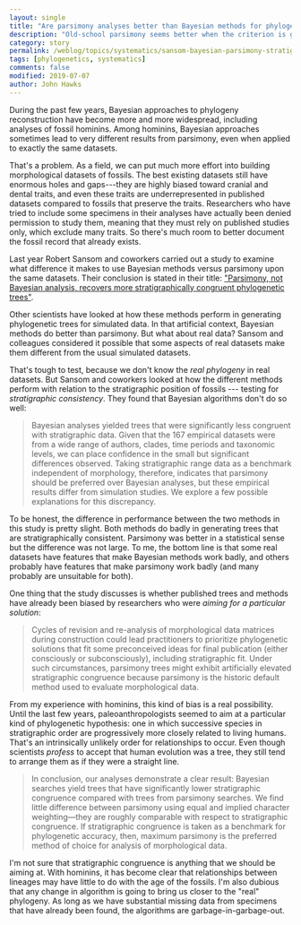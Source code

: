 ```yaml
---
layout: single
title: "Are parsimony analyses better than Bayesian methods for phylogenetics?"
description: "Old-school parsimony seems better when the criterion is generating trees consistent with the stratigraphic order of fossils."
category: story
permalink: /weblog/topics/systematics/sansom-bayesian-parsimony-stratigraphy-2019.html
tags: [phylogenetics, systematics]
comments: false
modified: 2019-07-07
author: John Hawks
---
```



During the past few years, Bayesian approaches to phylogeny reconstruction have become more and more widespread, including analyses of fossil hominins. Among hominins, Bayesian approaches sometimes lead to very different results from parsimony, even when applied to exactly the same datasets.

That's a problem. As a field, we can put much more effort into building morphological datasets of fossils. The best existing datasets still have enormous holes and gaps---they are highly biased toward cranial and dental traits, and even these traits are underrepresented in published datasets compared to fossils that preserve the traits. Researchers who have tried to include some specimens in their analyses have actually been denied permission to study them, meaning that they must rely on published studies only, which exclude many traits. So there's much room to better document the fossil record that already exists.

Last year Robert Sansom and coworkers carried out a study to examine what difference it makes to use Bayesian methods versus parsimony upon the same datasets. Their conclusion is stated in their title: <a href="https://doi.org/10.1098/rsbl.2018.0263">"Parsimony, not Bayesian analysis, recovers more stratigraphically congruent phylogenetic trees"</a>.

Other scientists have looked at how these methods perform in generating phylogenetic trees for simulated data. In that artificial context, Bayesian methods do better than parsimony. But what about real data? Sansom and colleagues considered it possible that some aspects of real datasets make them different from the usual simulated datasets.

That's tough to test, because we don't know the <em>real phylogeny</em> in real datasets. But Sansom and coworkers looked at how the different methods perform with relation to the stratigraphic position of fossils --- testing for <em> stratigraphic consistency</em>. They found that Bayesian algorithms don't do so well:

<blockquote>Bayesian analyses yielded trees that were significantly less congruent with stratigraphic data. Given that the 167 empirical datasets were from a wide range of authors, clades, time periods and taxonomic levels, we can place confidence in the small but significant differences observed. Taking stratigraphic range data as a benchmark independent of morphology, therefore, indicates that parsimony should be preferred over Bayesian analyses, but these empirical results differ from simulation studies. We explore a few possible explanations for this discrepancy.</blockquote>

To be honest, the difference in performance between the two methods in this study is pretty slight. Both methods do badly in generating trees that are stratigraphically consistent. Parsimony was better in a statistical sense but the difference was not large. To me, the bottom line is that some real datasets have features that make Bayesian methods work badly, and others probably have features that make parsimony work badly (and many probably are unsuitable for both).

One thing that the study discusses is whether published trees and methods have already been biased by researchers who were <em>aiming for a particular solution</em>:

<blockquote>Cycles of revision and re-analysis of morphological data matrices during construction could lead practitioners to prioritize phylogenetic solutions that fit some preconceived ideas for final publication (either consciously or subconsciously), including stratigraphic fit. Under such circumstances, parsimony trees might exhibit artificially elevated stratigraphic congruence because parsimony is the historic default method used to evaluate morphological data. </blockquote>

From my experience with hominins, this kind of bias is a real possibility. Until the last few years, paleoanthropologists seemed to aim at a particular kind of phylogenetic hypothesis: one in which successive species in stratigraphic order are progressively more closely related to living humans. That's an intrinsically unlikely order for relationships to occur. Even though scientists <em>profess</em> to accept that human evolution was a tree, they still tend to arrange them as if they were a straight line.


<blockquote>In conclusion, our analyses demonstrate a clear result: Bayesian searches yield trees that have significantly lower stratigraphic congruence compared with trees from parsimony searches. We find little difference between parsimony using equal and implied character weighting—they are roughly comparable with respect to stratigraphic congruence. If stratigraphic congruence is taken as a benchmark for phylogenetic accuracy, then, maximum parsimony is the preferred method of choice for analysis of morphological data.</blockquote>

I'm not sure that stratigraphic congruence is anything that we should be aiming at. With hominins, it has become clear that relationships between lineages may have little to do with the age of the fossils.  I'm also dubious that any change in algorithm is going to bring us closer to the "real" phylogeny. As long as we have substantial missing data from specimens that have already been found, the algorithms are garbage-in-garbage-out.
